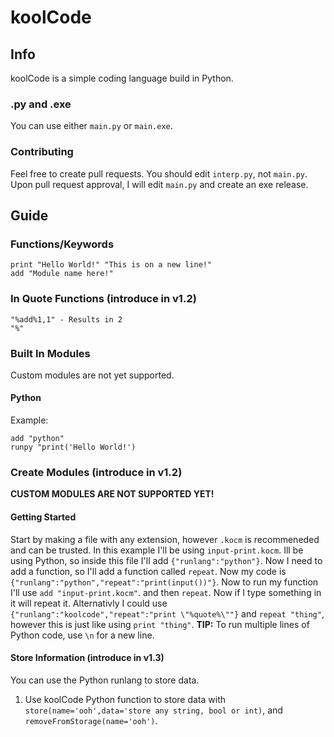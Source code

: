 # koolCode
## Info
koolCode is a simple coding language build in Python.
### .py and .exe
You can use either `main.py` or `main.exe`.
### Contributing
Feel free to create pull requests.
You should edit `interp.py`, not `main.py`. Upon pull request approval, I will edit `main.py` and create an exe release.
## Guide
### Functions/Keywords
```
print "Hello World!" "This is on a new line!"
add "Module name here!"
```
### In Quote Functions (introduce in v1.2)
```
"%add%1,1" - Results in 2
"%"
```
### Built In Modules
Custom modules are not yet supported.
#### Python
Example:
```
add "python"
runpy "print('Hello World!')
```
### Create Modules (introduce in v1.2)
**CUSTOM MODULES ARE NOT SUPPORTED YET!**
#### Getting Started
Start by making a file with any extension, however `.kocm` is recommeneded and can be trusted.
In this example I'll be using `input-print.kocm`.
Ill be using Python, so inside this file I'll add `{"runlang":"python"}`.
Now I need to add a function, so I'll add a function called `repeat`. Now my code is `{"runlang":"python","repeat":"print(input())"}`.
Now to run my function I'll use `add "input-print.kocm"`. and then `repeat`. Now if I type something in it will repeat it.
Alternativly I could use `{"runlang":"koolcode","repeat":"print \"%quote%\""}` and `repeat "thing"`, however this is just like using `print "thing"`.
**TIP:** To run multiple lines of Python code, use `\n` for a new line.
#### Store Information (introduce in v1.3)
You can use the Python runlang to store data.
1. Use koolCode Python function to store data with `store(name='ooh',data='store any string, bool or int)`, and `removeFromStorage(name='ooh')`.

